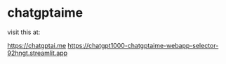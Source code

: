 # chatgptaime

visit this at:

https://chatgptai.me
https://chatgpt1000-chatgptaime-webapp-selector-92hngt.streamlit.app
